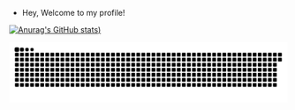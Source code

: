 - Hey, Welcome to my profile!

[![Anurag's GitHub stats](https://github-readme-stats.vercel.app/api?username=Guilherme-K-Santos&show_icons=true))](https://github.com/anuraghazra/github-readme-stats)


 ![Snake animation](https://github.com/Guilherme-K-Santos/Guilherme-K-Santos/blob/output/github-contribution-grid-snake.svg)
